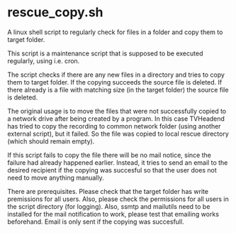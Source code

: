 # rescue_copy.sh
A linux shell script to regularly check for files in a folder and copy them to target folder.

This script is a maintenance script that is supposed to be
executed regularly, using i.e. cron.

The script checks if there are any new files in a directory
and tries to copy them to target folder. If the copying succeeds
the source file is deleted. If there already is a file with matching
size (in the target folder) the source file is deleted.

The original usage is to move the files that were not successfully
copied to a network drive after being created by a program.
In this case TVHeadend has tried to copy the recording to common
network folder (using another external script), but it failed.
So the file was copied to local rescue directory (which should
remain empty).

If this script fails to copy the file there will be no mail notice,
since the failure had already happened earlier. Instead, it tries to
send an email to the desired recipient if the copying was succesful so
that the user does not need to move anything manually.

There are prerequisites. Please check that the target folder has
write premissions for all users. Also, please check the permissions for
all users in the script directory (for logging).
Also, ssmtp and mailutils need to be installed for the mail notification
to work, please test that emailing works beforehand. Email is only sent
if the copying was succesfull.
